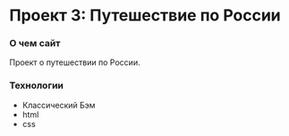 # Проект 3: Путешествие по России

### О чем сайт
Проект о путешествии по России.

### Технологии
- Классический Бэм
- html
- css

